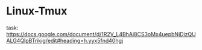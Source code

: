 # Linux-Tmux
task: 
https://docs.google.com/document/d/1R2V_L4BhAi8CS3oMx4uepbNjDizQUALG4QlpBTrikig/edit#heading=h.yyx5fnd40hgj
